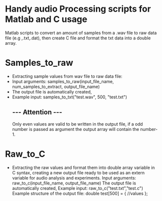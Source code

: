 # Handy audio Processing scripts for Matlab and C usage

Matlab scripts to convert an amount of samples from a .wav file to raw data file (e.g ,.txt,.dat), then create C file and format the txt data into a double array.

# Samples_to_raw
- Extracting sample values from wav file to raw data file:
- Input arguments: samples_to_raw(input_file_name, num_samples_to_extract, output_file_name)
- The output file is automatically created,
- Example input: samples_to_txt("test.wav", 500, "test.txt")
  ## --- Attention ---
  Only even values are valid to be written in the output file, if a odd number is passed as argument the output array will contain the number-1. 
  
  
# Raw_to_C
- Extracting the raw values and format them into double array variable in C syntax, creating a new output file ready to be used as an extern variable for audio analysis and experiments.
   Input arguments: raw_to_c(input_file_name, output_file_name)
   The output file is automatically created,
   Example input: raw_to_c("test.txt","test.c")
   Example structure of the output file: double test[500] = { //values };
